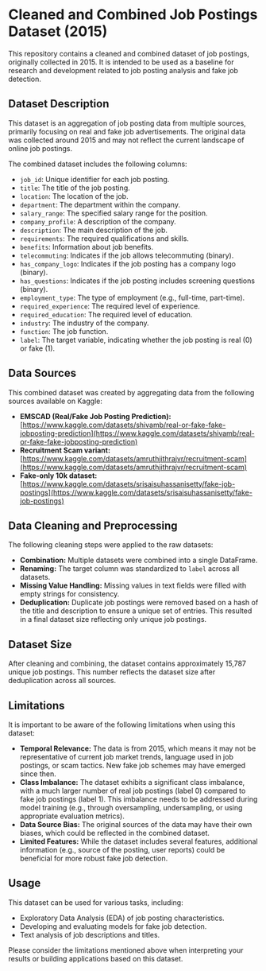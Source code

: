 # Cleaned and Combined Job Postings Dataset (2015)

This repository contains a cleaned and combined dataset of job postings, originally collected in 2015. It is intended to be used as a baseline for research and development related to job posting analysis and fake job detection.

## Dataset Description

This dataset is an aggregation of job posting data from multiple sources, primarily focusing on real and fake job advertisements. The original data was collected around 2015 and may not reflect the current landscape of online job postings.

The combined dataset includes the following columns:

*   `job_id`: Unique identifier for each job posting.
*   `title`: The title of the job posting.
*   `location`: The location of the job.
*   `department`: The department within the company.
*   `salary_range`: The specified salary range for the position.
*   `company_profile`: A description of the company.
*   `description`: The main description of the job.
*   `requirements`: The required qualifications and skills.
*   `benefits`: Information about job benefits.
*   `telecommuting`: Indicates if the job allows telecommuting (binary).
*   `has_company_logo`: Indicates if the job posting has a company logo (binary).
*   `has_questions`: Indicates if the job posting includes screening questions (binary).
*   `employment_type`: The type of employment (e.g., full-time, part-time).
*   `required_experience`: The required level of experience.
*   `required_education`: The required level of education.
*   `industry`: The industry of the company.
*   `function`: The job function.
*   `label`: The target variable, indicating whether the job posting is real (0) or fake (1).

## Data Sources

This combined dataset was created by aggregating data from the following sources available on Kaggle:

*   **EMSCAD (Real/Fake Job Posting Prediction):** [https://www.kaggle.com/datasets/shivamb/real-or-fake-fake-jobposting-prediction](https://www.kaggle.com/datasets/shivamb/real-or-fake-fake-jobposting-prediction)
*   **Recruitment Scam variant:** [https://www.kaggle.com/datasets/amruthjithrajvr/recruitment-scam](https://www.kaggle.com/datasets/amruthjithrajvr/recruitment-scam)
*   **Fake-only 10k dataset:** [https://www.kaggle.com/datasets/srisaisuhassanisetty/fake-job-postings](https://www.kaggle.com/datasets/srisaisuhassanisetty/fake-job-postings)

## Data Cleaning and Preprocessing

The following cleaning steps were applied to the raw datasets:

*   **Combination:** Multiple datasets were combined into a single DataFrame.
*   **Renaming:** The target column was standardized to `label` across all datasets.
*   **Missing Value Handling:** Missing values in text fields were filled with empty strings for consistency.
*   **Deduplication:** Duplicate job postings were removed based on a hash of the title and description to ensure a unique set of entries. This resulted in a final dataset size reflecting only unique job postings.

## Dataset Size

After cleaning and combining, the dataset contains approximately 15,787 unique job postings. This number reflects the dataset size after deduplication across all sources.

## Limitations

It is important to be aware of the following limitations when using this dataset:

*   **Temporal Relevance:** The data is from 2015, which means it may not be representative of current job market trends, language used in job postings, or scam tactics. New fake job schemes may have emerged since then.
*   **Class Imbalance:** The dataset exhibits a significant class imbalance, with a much larger number of real job postings (label 0) compared to fake job postings (label 1). This imbalance needs to be addressed during model training (e.g., through oversampling, undersampling, or using appropriate evaluation metrics).
*   **Data Source Bias:** The original sources of the data may have their own biases, which could be reflected in the combined dataset.
*   **Limited Features:** While the dataset includes several features, additional information (e.g., source of the posting, user reports) could be beneficial for more robust fake job detection.

## Usage

This dataset can be used for various tasks, including:

*   Exploratory Data Analysis (EDA) of job posting characteristics.
*   Developing and evaluating models for fake job detection.
*   Text analysis of job descriptions and titles.

Please consider the limitations mentioned above when interpreting your results or building applications based on this dataset.
